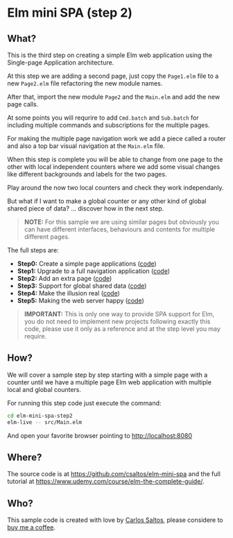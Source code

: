 # Elm mini SPA (step 2)

## What?

This is the third step on creating a simple Elm web application using the
Single-page Application architecture.

At this step we are adding a second page, just copy the `Page1.elm` file to a
new `Page2.elm` file refactoring the new module names.

After that, import the new module `Page2` and the `Main.elm` and add the new
page calls.

At some points you will requrire to add `Cmd.batch` and `Sub.batch` for
including multiple commands and subscriptions for the multiple pages.

For making the multiple page navigation work we add a piece called a router and
also a top bar visual navigation at the `Main.elm` file.

When this step is complete you will be able to change from one page to the other
with local independent counters where we add some visual changes like different
backgrounds and labels for the two pages.

Play around the now two local counters and check they work independanly.

But what if I want to make a global counter or any other kind of global shared
piece of data? ... discover how in the next step.

> **NOTE:** For this sample we are using similar pages but obviously you can
> have different interfaces, behaviours and contents for multiple different
> pages.

The full steps are:

- **Step0:** Create a simple page applications ([code](https://github.com/csaltos/elm-mini-spa/blob/main/elm-mini-spa-step0))
- **Step1:** Upgrade to a full navigation application ([code](https://github.com/csaltos/elm-mini-spa/blob/main/elm-mini-spa-step1))
- **Step2:** Add an extra page ([code](https://github.com/csaltos/elm-mini-spa/blob/main/elm-mini-spa-step2))
- **Step3:** Support for global shared data ([code](https://github.com/csaltos/elm-mini-spa/blob/main/elm-mini-spa-step3))
- **Step4:** Make the illusion real ([code](https://github.com/csaltos/elm-mini-spa/blob/main/elm-mini-spa-step4))
- **Step5:** Making the web server happy ([code](https://github.com/csaltos/elm-mini-spa/blob/main/elm-mini-spa-step5))

> **IMPORTANT:** This is only one way to provide SPA support for Elm, you do not
> need to implement new projects following exactly this code, please use it only
> as a reference and at the step level you may require.

## How?

We will cover a sample step by step starting with a simple page with a counter
until we have a multiple page Elm web application with multiple local and global
counters.

For running this step code just execute the command:

```bash
cd elm-mini-spa-step2
elm-live -- src/Main.elm
```

And open your favorite browser pointing to <http://localhost:8080>

## Where?

The source code is at <https://github.com/csaltos/elm-mini-spa> and the full
tutorial at <https://www.udemy.com/course/elm-the-complete-guide/>.

## Who?

This sample code is created with love by [Carlos Saltos](https://csaltos.com),
please considere to [buy me a coffee](https://csaltos.com/tech-blog/buy-me-a-coffee.html).
